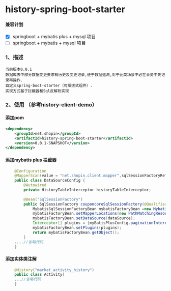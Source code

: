 # history-spring-boot-starter

#### 兼容计划
- [x] springboot + mybatis plus + mysql 项目
- [ ] springboot + mybatis + mysql 项目

### 1、描述
    当前版本0.0.1
    数据库表中部分数据变更要求有历史及变更记录,便于数据追溯,对于此类场景不必在业务中先记录再操作.
    自定义spring-boot-starter（可插拔式组件）.
    实现方式基于拦截器和Sql反解析实现


### 2、使用  （参考history-client-demo）
#### 添加pom
```XML
<dependency>
    <groupId>net.shopin</groupId>
    <artifactId>history-spring-boot-starter</artifactId>
    <version>0.0.1-SNAPSHOT</version>
</dependency> 
```   
 
#### 添加mybatis plus 拦截器
```JAVA
    @Configuration
    @MapperScan(value = "net.shopin.client.mapper",sqlSessionFactoryRef = "SqlSessionFactory")
    public class DataSourceConfig {
        @Autowired
        private HistoryTableInterceptor historyTableInterceptor;
        
        @Bean("SqlSessionFactory")
        public SqlSessionFactory couponcoreSqlSessionFactory(@Qualifier("DataSource") DataSource dataSource ) throws Exception {
            MybatisSqlSessionFactoryBean mybatisFactoryBean =new MybatisSqlSessionFactoryBean();
            mybatisFactoryBean.setMapperLocations(new PathMatchingResourcePatternResolver().getResources("classpath:mapper/**/*.xml"));
            mybatisFactoryBean.setDataSource(dataSource);
            Interceptor[] plugins = {myBatisPlusConfig.paginationInterceptor(),historyTableInterceptor};
            mybatisFactoryBean.setPlugins(plugins);
            return mybatisFactoryBean.getObject();
        }
    ....//省略代码
    }
```
#### 添加实体类注解
```JAVA
    @History("market_activity_history")
    public class Activity{
    ...//省略代码
    }
```
